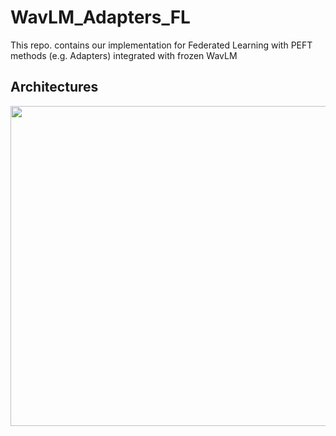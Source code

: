 # WavLM_Adapters_FL
This repo. contains our implementation for Federated Learning with PEFT methods (e.g. Adapters) integrated with frozen WavLM


## Architectures
<img src="https://github.com/mnabihali/WavLM_Adapters_FL/blob/main/assets/Screenshot%202024-07-08%20154451.png" width="512"/>

